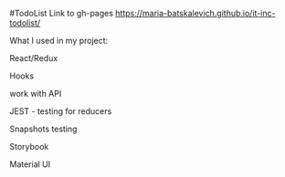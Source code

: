 #TodoList Link to gh-pages https://maria-batskalevich.github.io/it-inc-todolist/

What I used in my project:

React/Redux

Hooks

work with API

JEST - testing for reducers

Snapshots testing

Storybook

Material UI
